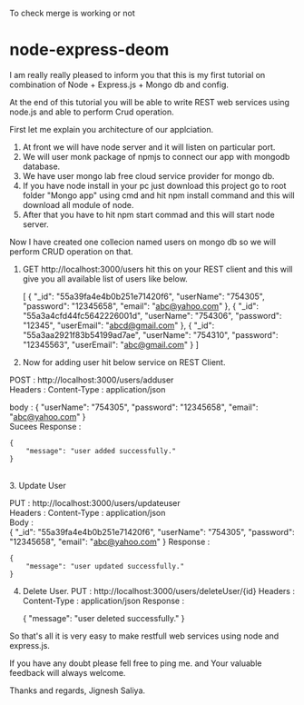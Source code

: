 To check merge is working or not
# node-express-deom

I am really really pleased to inform you that this is my first tutorial on combination of Node + Express.js + Mongo db and config.<br />

At the end of this tutorial you will be able to write REST web services using node.js and able to perform Crud operation.<br />

First let me explain you architecture of our applciation. <br />
1. At front we will have node server and it will listen on particular port.<br />
2. We will user monk package of npmjs to connect our app with mongodb database.<br />
3. We have user mongo lab free cloud service provider for mongo db.<br />
4. If you have node install in your pc just download this project go to root folder "Mongo app" using cmd and hit npm install command and this will download all module of node.<br />
5. After that you have to hit npm start commad and this will start node server.<br />

Now I have created one collecion named users on mongo db so we will perform CRUD operation on that.<br />

1. GET http://localhost:3000/users hit this on your REST client and this will give you all available list of users like below.<br />



    [
        {
            "_id": "55a39fa4e4b0b251e71420f6",
            "userName": "754305",
            "password": "12345658",
            "email": "abc@yahoo.com"
        },
        {
            "_id": "55a3a4cfd44fc5642226001d",
            "userName": "754306",
            "password": "12345",
            "userEmail": "abcd@gmail.com"
        },
        {
            "_id": "55a3aa2921f83b54199ad7ae",
            "userName": "754310",
            "password": "12345563",
            "userEmail": "abc@gmail.com"
        }
    ]

2. Now for adding user hit below service on REST Client.<br />

POST : http://localhost:3000/users/adduser<br />
Headers : Content-Type : application/json<br />

body : 
    {
        "userName": "754305",
        "password": "12345658",
        "email": "abc@yahoo.com"
    }
    <br />
  Sucees Response : <br />
  

    {
        "message": "user added successfully."
    }
<br />
3. Update User<br />

PUT : http://localhost:3000/users/updateuser<br />
Headers : Content-Type : application/json<br />
Body : <br />
    {
        "_id": "55a39fa4e4b0b251e71420f6",
        "userName": "754305",
        "password": "12345658",
        "email": "abc@yahoo.com"
    }
Response : 


    {
        "message": "user updated successfully."
    }

4. Delete User.
PUT : http://localhost:3000/users/deleteUser/{id}
Headers : Content-Type : application/json
Response : 


    {
        "message": "user deleted successfully."
    }


So that's all it is very easy to make restfull web services using node and express.js.

If you have any doubt please fell free to ping me. and Your valuable feedback will always welcome.

Thanks and regards,
Jignesh Saliya.
